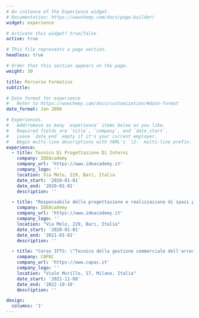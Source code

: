 ```yaml
---
# An instance of the Experience widget.
# Documentation: https://wowchemy.com/docs/page-builder/
widget: experience

# Activate this widget? true/false
active: true

# This file represents a page section.
headless: true

# Order that this section appears on the page.
weight: 30

title: Percorso Formativo
subtitle:

# Date format for experience
#   Refer to https://wowchemy.com/docs/customization/#date-format
date_format: Jan 2006

# Experiences.
#   Add/remove as many `experience` items below as you like.
#   Required fields are `title`, `company`, and `date_start`.
#   Leave `date_end` empty if it's your current employer.
#   Begin multi-line descriptions with YAML's `|2-` multi-line prefix.
experience:
  - title: Tecnico Di Progettazione Di Interni
    company: IDEAcademy
    company_url: 'https://www.ideacademy.it'
    company_logo: ''
    location: Via Melo, 229, Bari, Italia
    date_start: '2018-01-01'
    date_end: '2020-01-01'
    description: ''

  - title: "Responsabile della progettazione e realizzazione di spazi per l'HO.RE.CA."
    company: IDEAcademy
    company_url: 'https://www.ideacademy.it'
    company_logo: ''
    location: "Via Melo, 229, Bari, Italia"
    date_start: '2020-01-01'
    date_end: '2021-01-01'
    description: ''

  - title: "Corso IFTS: \"Tecnico della gestione commerciale dell'arredamento: Interior Designer\""
    company: CAPAC
    company_url: 'https://www.capac.it'
    company_logo: ''
    location: "Viale Murillo, 17, Milano, Italia"
    date_start: '2021-11-08'
    date_end: '2022-10-16'
    description: ''

design:
  columns: '1'
---
```

